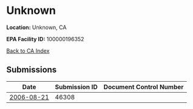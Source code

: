 # Unknown

**Location:** Unknown, CA

**EPA Facility ID:** 100000196352

[Back to CA Index](../../index.md)

## Submissions

| Date | Submission ID | Document Control Number |
|------|--------------|-------------------------|
| [2006-08-21](submissions/46308.md) | 46308 |  |
